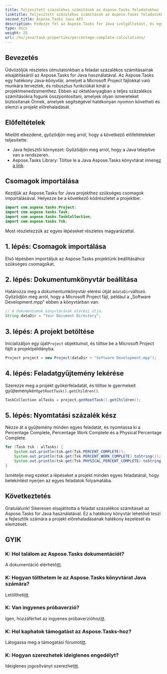 ```yaml
---
title: Teljesített százalékos számítások az Aspose.Tasks feladatokhoz
linktitle: Teljesített százalékos számítások az Aspose.Tasks feladatokhoz
second_title: Aspose.Tasks Java API
description: Fedezze fel az Aspose.Tasks for Java szolgáltatást, és egyszerűsítse a projekt előrehaladásának nyomon követését. Könnyedén kiszámíthatja a feladat százalékát a hatékony projektmenedzsment érdekében.
type: docs
weight: 25
url: /hu/java/task-properties/percentage-complete-calculations/
---
```

## Bevezetés
Üdvözöljük részletes útmutatónkban a feladat százalékos számításainak elsajátításáról az Aspose.Tasks for Java használatával. Az Aspose.Tasks egy hatékony Java-könyvtár, amelyet a Microsoft Project fájlokkal való munkára terveztek, és robusztus funkciókat kínál a projektmenedzsmenthez. Ebben az oktatóanyagban a teljes százalékos számításokra fogunk összpontosítani, amelyek olyan ismereteket biztosítanak Önnek, amelyek segítségével hatékonyan nyomon követheti és elemzi a projekt előrehaladását.
## Előfeltételek
Mielőtt elkezdené, győződjön meg arról, hogy a következő előfeltételeket teljesítette:
- Java fejlesztői környezet: Győződjön meg arról, hogy a Java telepítve van a rendszeren.
-  Aspose.Tasks Library: Töltse le a Java Aspose.Tasks könyvtárat innen[ez a link](https://releases.aspose.com/tasks/java/).
## Csomagok importálása
Kezdjük az Aspose.Tasks for Java projekthez szükséges csomagok importálásával. Helyezze be a következő kódrészletet a projektbe:
```java
import com.aspose.tasks.Project;
import com.aspose.tasks.Task;
import com.aspose.tasks.TaskCollection;
import com.aspose.tasks.Tsk;
```
Most részletezzük az egyes lépéseket részletes magyarázattal.
## 1. lépés: Csomagok importálása
Első lépésben importáljuk az Aspose.Tasks projektünk beállításához szükséges csomagokat.
## 2. lépés: Dokumentumkönyvtár beállítása
 Határozza meg a dokumentumkönyvtár elérési útját a`dataDir`változó. Győződjön meg arról, hogy a Microsoft Project fájl, például a „Software Development.mpp” ebben a könyvtárban van.
```java
// A dokumentumok könyvtárának elérési útja.
String dataDir = "Your Document Directory";
```
## 3. lépés: A projekt betöltése
 Inicializáljon egy újat`Project` objektumot, és töltse be a Microsoft Project fájlt a projektpéldányba.
```java
Project project = new Project(dataDir + "Software Development.mpp");
```
## 4. lépés: Feladatgyűjtemény lekérése
 Szerezze meg a projekt gyökérfeladatát, és töltse le gyermekeit gyűjteményként`getRootTask().getChildren()`.
```java
TaskCollection alTasks = project.getRootTask().getChildren();
```
## 5. lépés: Nyomtatási százalék kész
Nézze át a gyűjtemény minden egyes feladatát, és nyomtassa ki a Percentage Complete, Percentage Work Complete és a Physical Percentage Complete.
```java
for (Task tsk : alTasks) {
    System.out.println(tsk.get(Tsk.PERCENT_COMPLETE));
    System.out.println(tsk.get(Tsk.PERCENT_WORK_COMPLETE).toString());
    System.out.println(tsk.get(Tsk.PHYSICAL_PERCENT_COMPLETE).toString());
}
```
Ismételje meg ezeket a lépéseket a projekt minden egyes feladatánál, hogy betekintést nyerjen az egyes feladatok folyamatába.
## Következtetés
Gratulálunk! Sikeresen elsajátította a feladat százalékos számításait az Aspose.Tasks for Java használatával. Ez a hatékony könyvtár lehetővé teszi a fejlesztők számára a projekt előrehaladásának hatékony kezelését és elemzését.
## GYIK
### K: Hol találom az Aspose.Tasks dokumentációt?
 A dokumentáció elérhető[itt](https://reference.aspose.com/tasks/java/).
### K: Hogyan tölthetem le az Aspose.Tasks könyvtárat Java számára?
 Letöltheti[itt](https://releases.aspose.com/tasks/java/).
### K: Van ingyenes próbaverzió?
Igen, hozzáférhet az ingyenes próbaverzióhoz[itt](https://releases.aspose.com/).
### K: Hol kaphatok támogatást az Aspose.Tasks-hoz?
 Látogassa meg a támogatási fórumot[itt](https://forum.aspose.com/c/tasks/15).
### K: Hogyan szerezhetek ideiglenes engedélyt?
 Ideiglenes jogosítványt szerezhet[itt](https://purchase.aspose.com/temporary-license/).